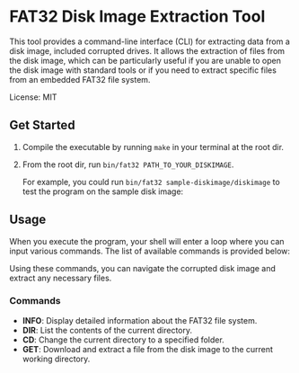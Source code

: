 # FAT32 Disk Image Extraction Tool

This tool provides a command-line interface (CLI) for extracting data from a 
disk image, included corrupted drives. It allows the extraction of files from the disk image, which
can be particularly useful if you are unable to open the disk image with standard tools or if you need to extract specific files from an embedded FAT32 file system.

License: MIT

## Get Started

1. Compile the executable by running `make` in your terminal at the root dir.
2. From the root dir, run `bin/fat32 PATH_TO_YOUR_DISKIMAGE`.

    For example, you could run `bin/fat32 sample-diskimage/diskimage` to test the program on the sample disk image: 


## Usage

When you execute the program, your shell will enter a loop where you can input various commands. The list of available commands is provided below:

Using these commands, you can navigate the corrupted disk image and extract any necessary files.

### Commands

- **INFO**: Display detailed information about the FAT32 file system.
- **DIR**: List the contents of the current directory.
- **CD**: Change the current directory to a specified folder.
- **GET**: Download and extract a file from the disk image to the current working directory.
